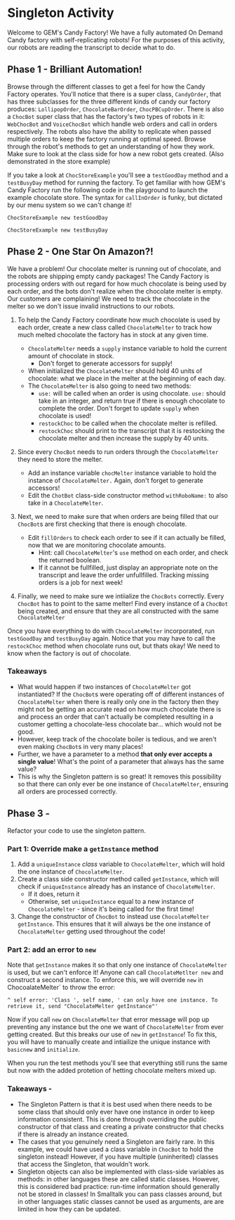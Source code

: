 # Singleton Activity

Welcome to GEM's Candy Factory! We have a fully automated On Demand Candy factory with self-replicating robots! For the purposes of this activity, our robots are reading the transcript to decide what to do.

## Phase 1 - Brilliant Automation!
Browse through the different classes to get a feel for how the Candy Factory operates. You'll notice that there is a super class, `CandyOrder`, that has three subclasses for the three different kinds of candy our factory produces: `LollipopOrder`, `ChocolateBarOrder`, `ChocPBCupOrder`. There is also a `ChocBot` super class that has the factory's two types of robots in it: `WebChocBot` and `VoiceChocBot` which handle web orders and call in orders respectively. The robots also have the ability to replicate when passed multiple orders to keep the factory running at optimal speed. Browse through the robot's methods to get an understanding of how they work. Make sure to look at the class side for how a new robot gets created. (Also demonstrated in the store example)

If you take a look at `ChocStoreExample` you'll see a `testGoodDay` method and a `testBusyDay` method for running the factory. To get familiar with how GEM's Candy Factory run the following code in the playground to launch the example chocolate store. The syntax for `callInOrder` is funky, but dictated by our menu system so we can't change it!

```smalltalk
ChocStoreExample new testGoodDay
```

```smalltalk
ChocStoreExample new testBusyDay
```

## Phase 2 - One Star On Amazon?!
We have a problem! Our chocolate melter is running out of chocolate, and the robots are shipping empty candy packages!
The Candy Factory is processing orders with out regard for how much chocolate is being used by each order, and the bots don't realize when the chocolate melter is empty. Our customers are complaining! We need to track the chocolate in the melter so we don't issue invalid instructions to our robots.

1. To help the Candy Factory coordinate how much chocolate is used by each order, create a new class called `ChocolateMelter` to track how much melted chocolate the factory has in stock at any given time. 
   - `ChocolateMelter` needs a `supply` instance variable to hold the current amount of chocolate in stock.
      -  Don't forget to generate accessors for supply! 
   - When initialized the `ChocolateMelter` should hold 40 units of chocolate: what we place in the melter at the beginning of each day.
   - The `ChocolateMelter` is also going to need two methods:
     - `use:` will be called when an order is using chocolate. `use:` should take in an integer, and return true if there is enough chocolate to complete the order. Don't forget to update `supply` when chocolate is used!
     - `restockChoc` to be called when the chocolate melter is refilled.
     - `restockChoc` should print to the transcript that it is restocking the chocolate melter and then increase the supply by 40 units. 

2. Since every `ChocBot` needs to run orders through the `ChocolateMelter` they need to store the melter. 
   - Add an instance variable `chocMelter` instance variable to hold the instance of `ChocolateMelter.` Again, don't forget to generate accessors!
   - Edit the `ChotBot` class-side constructor method `withRoboName:` to also take in a `ChocolateMelter`. 

3. Next, we need to make sure that when orders are being filled that our `ChocBot`s are first checking that there is enough chocolate. 
   - Edit `fillOrders` to check each order to see if it can actually be filled, now that we are monitoring chocolate amounts. 
     - Hint: call `ChocolateMelter`'s `use` method on each order, and check the returned boolean.
     - If it cannot be fullfilled, just display an appropriate note on the transcript and leave the order unfullfilled. Tracking missing orders is a job for next week!

4. Finally, we need to make sure we intiialize the `ChocBots` correctly. Every `ChocBot` has to point to the same melter! Find every instance of a `ChocBot` being created, and ensure that they are all constructed with the same `ChocolateMelter`

Once you have everything to do with `ChocolateMelter` incorporated, run `testGoodDay` and `testBusyDay` again. Notice that you may have to call the `restockChoc` method when chocolate runs out, but thats okay! We need to know when the factory is out of chocolate.


### Takeaways
- What would happen if two instances of `ChocolateMelter` got instantiated? If the `ChocBot`s were operating off of different instances of `ChocolateMelter` when there is really only one in the factory then they might not be getting an accurate read on how much chocolate there is and process an order that can't actually be completed resulting in a customer getting a chocolate-less chocolate bar... which would not be good. 
- However, keep track of the chocolate boiler is tedious, and we aren't even making `ChocBot`s in very many places!
- Further, we have a parameter to a method **that only ever accepts a single value**! What's the point of a parameter that always has the same value?
- This is why the Singleton pattern is so great! It removes this possibility so that there can only ever be one instance of `ChocolateMelter`, ensuring all orders are processed correctly.

## Phase 3 -
Refactor your code to use the singleton pattern.

### Part 1: Override make a `getInstance` method
1. Add a `uniqueInstance` *class* variable to `ChocolateMelter`, which will hold the one instance of `ChocolateMelter`.
2. Create a class side constructor method called `getInstance`, which will check if `uniqueInstance` already has an instance of `ChocolateMelter`.
   - If it does, return it
   - Otherwise, set `uniqueInstance` equal to a new instance of `ChocolateMelter` - since it's being called for the first time!
3. Change the constructor of `ChocBot` to instead use `ChocolateMelter getInstance`. This ensures that it will always be the one instance of `ChocolateMelter` getting used throughout the code!

### Part 2: add an error to `new`
Note that `getInstance` makes it so that only one instance of `ChocolateMelter` is used, but we can't enforce it! Anyone can call `ChocolateMetlter new` and construct a second instance. To enforce this, we will override `new` in ChocoalateMelter` to throw the error: 

```smalltalk
^ self error: 'Class ', self name, ' can only have one instance. To retrieve it, send "ChocolateMelter getInstance"'
```

Now if you call `new` on `ChocolateMelter` that error message will pop up preventing any instance but the one we want of `ChocolateMelter` from ever getting created. But this breaks our use of `new` in `getInstance`! To fix this, you will have to manually create and intiailize the unique instance with `basicnew` and `initialize`.

When you run the test methods you'll see that everything still runs the same but now with the added protetion of hetting chocolate melters mixed up.

### Takeaways -
- The Singleton Pattern is that it is best used when there needs to be some class that should only ever have one instance in order to keep information consistent. This is done through overriding the public constructor of that class and creating a private constructor that checks if there is already an instance created. 
- The cases that you genuinely need a Singleton are fairly rare. In this example, we could have used a class variable in `ChocBot` to hold the singleton instead! However, if you have multiple (uninherited) classes that access the Singleton, that wouldn't work. 
- Singleton objects can also be implemented with class-side variables as methods: in other languages these are called static classes. However, this is considered bad practice: run-time information should generally not be stored in classes! In Smalltalk you can pass classes around, but in other languages static classes cannot be used as arguments, are are limited in how they can be updated.
